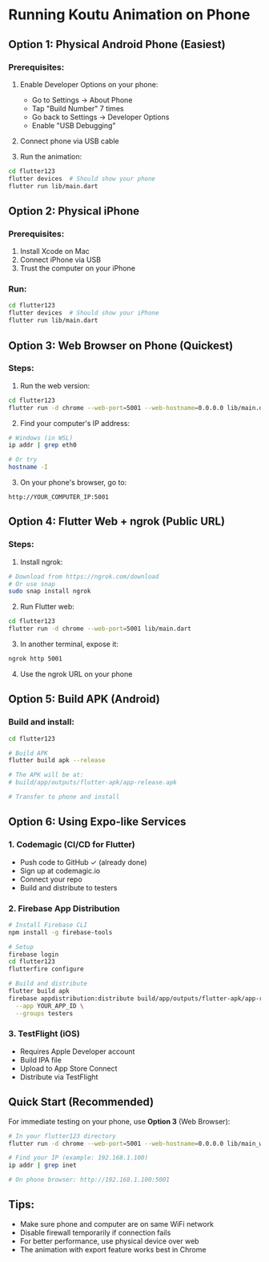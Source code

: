 # Running Koutu Animation on Phone

## Option 1: Physical Android Phone (Easiest)

### Prerequisites:
1. Enable Developer Options on your phone:
   - Go to Settings → About Phone
   - Tap "Build Number" 7 times
   - Go back to Settings → Developer Options
   - Enable "USB Debugging"

2. Connect phone via USB cable

3. Run the animation:
```bash
cd flutter123
flutter devices  # Should show your phone
flutter run lib/main.dart
```

## Option 2: Physical iPhone

### Prerequisites:
1. Install Xcode on Mac
2. Connect iPhone via USB
3. Trust the computer on your iPhone

### Run:
```bash
cd flutter123
flutter devices  # Should show your iPhone
flutter run lib/main.dart
```

## Option 3: Web Browser on Phone (Quickest)

### Steps:
1. Run the web version:
```bash
cd flutter123
flutter run -d chrome --web-port=5001 --web-hostname=0.0.0.0 lib/main.dart
```

2. Find your computer's IP address:
```bash
# Windows (in WSL)
ip addr | grep eth0

# Or try
hostname -I
```

3. On your phone's browser, go to:
```
http://YOUR_COMPUTER_IP:5001
```

## Option 4: Flutter Web + ngrok (Public URL)

### Steps:
1. Install ngrok:
```bash
# Download from https://ngrok.com/download
# Or use snap
sudo snap install ngrok
```

2. Run Flutter web:
```bash
cd flutter123
flutter run -d chrome --web-port=5001 lib/main.dart
```

3. In another terminal, expose it:
```bash
ngrok http 5001
```

4. Use the ngrok URL on your phone

## Option 5: Build APK (Android)

### Build and install:
```bash
cd flutter123

# Build APK
flutter build apk --release

# The APK will be at:
# build/app/outputs/flutter-apk/app-release.apk

# Transfer to phone and install
```

## Option 6: Using Expo-like Services

### 1. **Codemagic** (CI/CD for Flutter)
- Push code to GitHub ✓ (already done)
- Sign up at codemagic.io
- Connect your repo
- Build and distribute to testers

### 2. **Firebase App Distribution**
```bash
# Install Firebase CLI
npm install -g firebase-tools

# Setup
firebase login
cd flutter123
flutterfire configure

# Build and distribute
flutter build apk
firebase appdistribution:distribute build/app/outputs/flutter-apk/app-release.apk \
  --app YOUR_APP_ID \
  --groups testers
```

### 3. **TestFlight** (iOS)
- Requires Apple Developer account
- Build IPA file
- Upload to App Store Connect
- Distribute via TestFlight

## Quick Start (Recommended)

For immediate testing on your phone, use **Option 3** (Web Browser):

```bash
# In your flutter123 directory
flutter run -d chrome --web-port=5001 --web-hostname=0.0.0.0 lib/main_with_export.dart

# Find your IP (example: 192.168.1.100)
ip addr | grep inet

# On phone browser: http://192.168.1.100:5001
```

## Tips:
- Make sure phone and computer are on same WiFi network
- Disable firewall temporarily if connection fails
- For better performance, use physical device over web
- The animation with export feature works best in Chrome